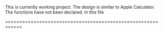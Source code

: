 This is currently working project.
The design is similar to Apple Calculator.
The functions have not been declared. In this file


============================================================